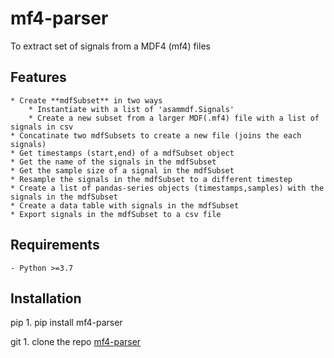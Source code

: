 # mf4-parser
To extract set of signals from a MDF4 (mf4) files

## Features
	* Create **mdfSubset** in two ways
		* Instantiate with a list of 'asammdf.Signals'
		* Create a new subset from a larger MDF(.mf4) file with a list of signals in csv 
	* Concatinate two mdfSubsets to create a new file (joins the each signals)
	* Get timestamps (start,end) of a mdfSubset object
	* Get the name of the signals in the mdfSubset
	* Get the sample size of a signal in the mdfSubset
	* Resample the signals in the mdfSubset to a different timestep
	* Create a list of pandas-series objects (timestamps,samples) with the signals in the mdfSubset
	* Create a data table with signals in the mdfSubset
	* Export signals in the mdfSubset to a csv file 

## Requirements
	- Python >=3.7
	
## Installation

pip
	1. pip install mf4-parser
	
git
	1. clone the repo [mf4-parser](https://github.com/sridhar-eswaran/mf4-parser.git)